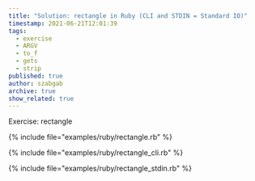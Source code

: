 ```yaml
---
title: "Solution: rectangle in Ruby (CLI and STDIN = Standard IO)"
timestamp: 2021-06-21T12:01:39
tags:
  - exercise
  - ARGV
  - to_f
  - gets
  - strip
published: true
author: szabgab
archive: true
show_related: true
---
```



Exercise: rectangle



{% include file="examples/ruby/rectangle.rb" %}

{% include file="examples/ruby/rectangle_cli.rb" %}

{% include file="examples/ruby/rectangle_stdin.rb" %}

